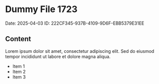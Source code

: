 # Dummy File 1723

Date: 2025-04-03
ID: 222CF345-937B-4109-9D6F-EBB5379E31EE

## Content

Lorem ipsum dolor sit amet, consectetur adipiscing elit.
Sed do eiusmod tempor incididunt ut labore et dolore magna aliqua.

* Item 1
* Item 2
* Item 3
